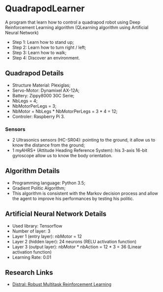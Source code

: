 # QuadrapodLearner
A program that learn how to control a quadrapod robot using Deep Reinforcement Learning algorithm (QLearning algorithm using Artificial Neural Network)

- Step 1: Learn how to stand up;
- Step 2: Learn how to turn right / left;
- Step 3: Learn how to walk;
- Step 4: Discover an environment.

## Quadrapod Details

- Structure Material: Plexiglas;
- Servo-Motor: Dynamixel AX-12A;
- Battery: Zippy8000 30C Serie;
- NbLegs = 4;
- NbMotorPerLegs = 3;
- NbMotor = NbLegs * NbMotorPerLegs = 3 * 4 = 12;
- Controler: Raspberry Pi 3.

### Sensors

- 2 Ultrasonics sensors (HC-SR04): pointing to the ground, it allow us to know the distance from the ground;
- 1 myAHRS+ (Attitude Heading Reference System): his 3-axis 16-bit gyroscope allow us to know the body orientation.

## Algorithm Details

- Programming language: Python 3.5;
- Gradient Politic Algorithm;
- This algorithm is consistent with the Markov decision process and allow the agent to improve his performances by testing his politic.

## Artificial Neural Network Details

- Used library: Tensorflow
- Number of layer: 3
- Layer 1 (entry layer): nbMotor = 12
- Layer 2 (hidden layer): 24 neurons (RELU activation function)
- Layer 3 (output layer): nbMotor * nbAction = 12 * 3 = 36 (Linear activation function)
- Learning Rate: 0.01

## Research Links

- [Distral: Robust Multitask Reinforcement Learning](https://arxiv.org/abs/1707.04175)
